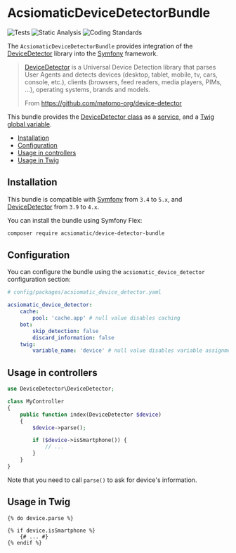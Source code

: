 # AcsiomaticDeviceDetectorBundle

![Tests](https://github.com/acsiomatic/device-detector-bundle/workflows/Tests/badge.svg)
![Static Analysis](https://github.com/acsiomatic/device-detector-bundle/workflows/Static%20Analysis/badge.svg)
![Coding Standards](https://github.com/acsiomatic/device-detector-bundle/workflows/Coding%20Standards/badge.svg)

The `AcsiomaticDeviceDetectorBundle` provides integration of the [DeviceDetector] library into the [Symfony] framework.

> [DeviceDetector] is a Universal Device Detection library that parses User Agents and detects devices (desktop, tablet, mobile, tv, cars, console, etc.), clients (browsers, feed readers, media players, PIMs, ...), operating systems, brands and models.
> 
> From https://github.com/matomo-org/device-detector

This bundle provides the [DeviceDetector class] as a [service], and a [Twig global variable].

- [Installation](#installation)
- [Configuration](#configuration)
- [Usage in controllers](#usage-in-controllers)
- [Usage in Twig](#usage-in-twig)

## Installation

This bundle is compatible with [Symfony] from `3.4` to `5.x`, and [DeviceDetector] from `3.9` to `4.x`.

You can install the bundle using Symfony Flex:

```bash
composer require acsiomatic/device-detector-bundle
```

## Configuration

You can configure the bundle using the `acsiomatic_device_detector` configuration section:

```yaml
# config/packages/acsiomatic_device_detector.yaml

acsiomatic_device_detector:
    cache:
        pool: 'cache.app' # null value disables caching
    bot:
        skip_detection: false
        discard_information: false
    twig:
        variable_name: 'device' # null value disables variable assignment
```

## Usage in controllers

```php
use DeviceDetector\DeviceDetector;

class MyController
{
    public function index(DeviceDetector $device)
    {
        $device->parse();

        if ($device->isSmartphone()) {
            // ...
        }
    }
}
```

Note that you need to call `parse()` to ask for device's information.

## Usage in Twig

```twig
{% do device.parse %}

{% if device.isSmartphone %}
    {# ... #}
{% endif %}
```

[DeviceDetector class]: https://github.com/matomo-org/device-detector/blob/master/DeviceDetector.php
[DeviceDetector]: https://github.com/matomo-org/device-detector
[Symfony]: https://symfony.com/
[Twig global variable]: https://symfony.com/doc/current/templates.html#template-variables
[service]: https://symfony.com/doc/current/service_container.html#fetching-and-using-services
